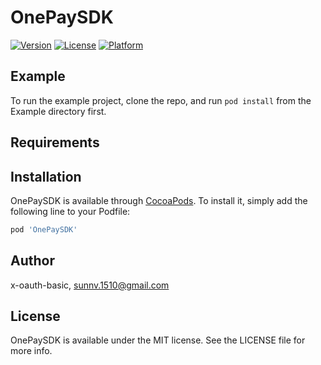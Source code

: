 # OnePaySDK

[![Version](https://img.shields.io/cocoapods/v/OnePaySDK.svg?style=flat)](https://cocoapods.org/pods/OnePaySDK)
[![License](https://img.shields.io/cocoapods/l/OnePaySDK.svg?style=flat)](https://cocoapods.org/pods/OnePaySDK)
[![Platform](https://img.shields.io/cocoapods/p/OnePaySDK.svg?style=flat)](https://cocoapods.org/pods/OnePaySDK)

## Example

To run the example project, clone the repo, and run `pod install` from the Example directory first.

## Requirements

## Installation

OnePaySDK is available through [CocoaPods](https://cocoapods.org). To install
it, simply add the following line to your Podfile:

```ruby
pod 'OnePaySDK'
```

## Author

x-oauth-basic, sunnv.1510@gmail.com

## License

OnePaySDK is available under the MIT license. See the LICENSE file for more info.
